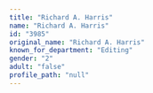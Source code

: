 ```yaml
---
title: "Richard A. Harris"
name: "Richard A. Harris"
id: "3985"
original_name: "Richard A. Harris"
known_for_department: "Editing"
gender: "2"
adult: "false"
profile_path: "null"
---
```

